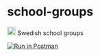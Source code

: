 # school-groups
<img src="https://upload.wikimedia.org/wikipedia/en/4/4c/Flag_of_Sweden.svg" width="20"/>
Swedish school groups

[![Run in Postman](https://run.pstmn.io/button.svg)](https://app.getpostman.com/run-collection/1df6b5186bc3480e4fe9)
